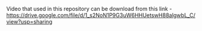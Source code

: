 Video that used in this repository can be download from this link - https://drive.google.com/file/d/1_s2NoN1P9G3uW6HHUetswH88algwbL_C/view?usp=sharing
